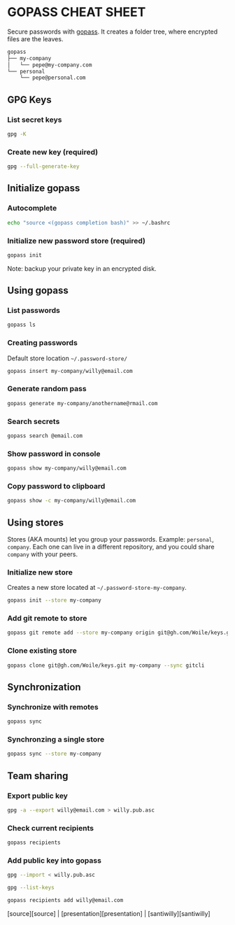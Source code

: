 # GOPASS CHEAT SHEET

Secure passwords with [gopass][gopass]. It creates a folder tree, where encrypted files are the leaves.

```bash
gopass
├── my-company
│   └── pepe@my-company.com
└── personal
    └── pepe@personal.com
```

## GPG Keys

### List secret keys

```bash
gpg -K
```

### Create new key (required)

```bash
gpg --full-generate-key
```

## Initialize gopass

### Autocomplete

```bash
echo "source <(gopass completion bash)" >> ~/.bashrc
```

### Initialize new password store (required)

```bash
gopass init
```

Note: backup your private key in an encrypted disk.

## Using gopass

### List passwords

```bash
gopass ls
```

### Creating passwords

Default store location `~/.password-store/`

```bash
gopass insert my-company/willy@email.com
```

### Generate random pass

```bash
gopass generate my-company/anothername@rmail.com
```

### Search secrets

```bash
gopass search @email.com
```

### Show password in console

```bash
gopass show my-company/willy@email.com
```

### Copy password to clipboard

```bash
gopass show -c my-company/willy@email.com
```

## Using stores

Stores (AKA mounts) let you group your passwords. Example: `personal`, `company`.
Each one can live in a different repository, and you could share `company` with your peers.

### Initialize new store

Creates a new store located at `~/.password-store-my-company`.

```bash
gopass init --store my-company
```

### Add git remote to store

```bash
gopass git remote add --store my-company origin git@gh.com/Woile/keys.git
```

### Clone existing store

```bash
gopass clone git@gh.com/Woile/keys.git my-company --sync gitcli
```

## Synchronization

### Synchronize with remotes

```bash
gopass sync
```

### Synchronzing a single store

```bash
gopass sync --store my-company
```

## Team sharing

### Export public key

```bash
gpg -a --export willy@email.com > willy.pub.asc
```

### Check current recipients

```bash
gopass recipients
```

### Add public key into gopass

```bash
gpg --import < willy.pub.asc
```

```bash
gpg --list-keys
```

```bash
gopass recipients add willy@email.com
```

<div class="source">
[source][source] | [presentation][presentation] | [santiwilly][santiwilly]
</div>

[gopass]: https://gopass.pw
[source]: https://github.com/Woile/gopass-cheat-sheet
[presentation]: https://woile.github.io/gopass-presentation/
[santiwilly]: https://twitter.com/santiwilly
